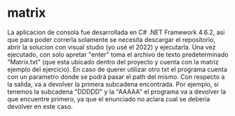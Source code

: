# matrix

La aplicacion de consola fue desarrollada en C# .NET Framework 4.6.2, asi que para poder correrla solamente se necesita descargar el repositorio, abrir la solucion con visual studio (yo usé el 2022) y ejecutarla.
Una vez ejecutado, con solo apretar "enter" toma el archivo de texto predeterminado "Matrix.txt" (que esta ubicado dentro del proyecto y cuenta con la matriz ejemplo del ejercicio). En caso de querer utilizar otro txt el programa cuenta con un parametro donde se podrá pasar el path del mismo.
Con respecto a la salida, va a devolver la  primera subcadena encontrada. Por ejemplo, si tenemos la subcadena "DDDDD" y la "AAAAA" el programa va a devolver la que encuentre primero, ya que el enunciado no aclara cual se deberia devolver en este caso.
